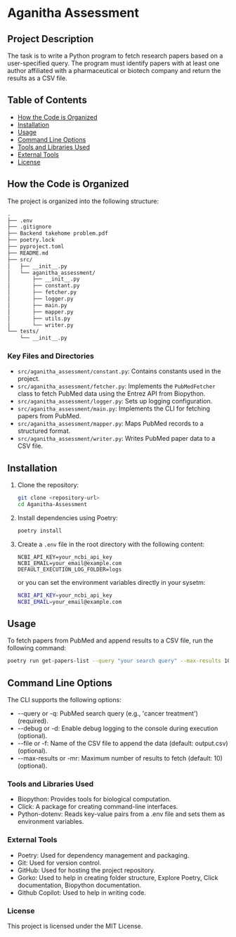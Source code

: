 # Aganitha Assessment

## Project Description

The task is to write a Python program to fetch research papers based on a user-specified query. The program must identify papers with at least one author affiliated with a pharmaceutical or biotech company and return the results as a CSV file.

## Table of Contents

- [How the Code is Organized](#how-the-code-is-organized)
- [Installation](#installation)
- [Usage](#usage)
- [Command Line Options](#command-line-options)
- [Tools and Libraries Used](#tools-and-libraries-used)
- [External Tools](#external-tools)
- [License](#license)

## How the Code is Organized

The project is organized into the following structure:

``` Markdown
.
├── .env
├── .gitignore
├── Backend takehome problem.pdf
├── poetry.lock
├── pyproject.toml
├── README.md
├── src/
│   ├── __init__.py
│   └── aganitha_assessment/
│       ├── __init__.py
│       ├── constant.py
│       ├── fetcher.py
│       ├── logger.py
│       ├── main.py
│       ├── mapper.py
│       ├── utils.py
│       └── writer.py
└── tests/
    └── __init__.py
```

### Key Files and Directories

- `src/aganitha_assessment/constant.py`: Contains constants used in the project.
- `src/aganitha_assessment/fetcher.py`: Implements the `PubMedFetcher` class to fetch PubMed data using the Entrez API from Biopython.
- `src/aganitha_assessment/logger.py`: Sets up logging configuration.
- `src/aganitha_assessment/main.py`: Implements the CLI for fetching papers from PubMed.
- `src/aganitha_assessment/mapper.py`: Maps PubMed records to a structured format.
- `src/aganitha_assessment/writer.py`: Writes PubMed paper data to a CSV file.

## Installation

1. Clone the repository:

    ```sh
    git clone <repository-url>
    cd Aganitha-Assessment
    ```

2. Install dependencies using Poetry:

    ```sh
    poetry install
    ```

3. Create a `.env` file in the root directory with the following content:

    ```env
    NCBI_API_KEY=your_ncbi_api_key
    NCBI_EMAIL=your_email@example.com
    DEFAULT_EXECUTION_LOG_FOLDER=logs
    ```

    or you can set the environment variables directly in your sysetm:

    ```sh
    NCBI_API_KEY=your_ncbi_api_key
    NCBI_EMAIL=your_email@example.com
    ```

## Usage

To fetch papers from PubMed and append results to a CSV file, run the following command:

```sh
poetry run get-papers-list --query "your search query" --max-results 10 --file output.csv --debug
```

## Command Line Options

The CLI supports the following options:

- --query or -q: PubMed search query (e.g., 'cancer treatment') (required).
- --debug or -d: Enable debug logging to the console during execution (optional).
- --file or -f: Name of the CSV file to append the data (default: output.csv) (optional).
- --max-results or -mr: Maximum number of results to fetch (default: 10) (optional).

### Tools and Libraries Used

- Biopython: Provides tools for biological computation.
- Click: A package for creating command-line interfaces.
- Python-dotenv: Reads key-value pairs from a .env file and sets them as environment variables.

### External Tools

- Poetry: Used for dependency management and packaging.
- Git: Used for version control.
- GitHub: Used for hosting the project repository.
- Gorko: Used to help in creating folder structure, Explore Poetry, Click documentation, Biopython documentation.
- Github Copilot: Used to help in writing code.

### License

This project is licensed under the MIT License.
